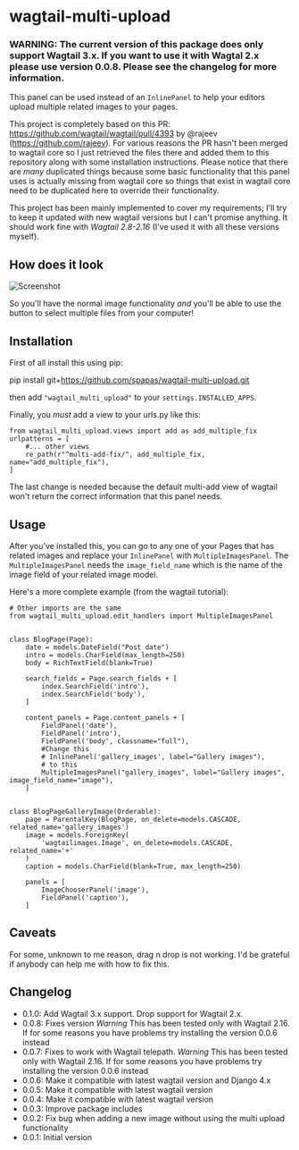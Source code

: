 # wagtail-multi-upload

### WARNING: The current version of this package does only support Wagtail 3.x. If you want to use it with Wagtal 2.x please use version 0.0.8. Please see the changelog for more information.

This panel can be used instead of an `InlinePanel` to help your editors upload multiple related images to your pages. 

This project is completely based on this PR: https://github.com/wagtail/wagtail/pull/4393 by @rajeev (https://github.com/rajeev). For various reasons the PR hasn't been merged to wagtail core so I just retrieved the files there and added them to this repository along with some installation instructions. Please notice that there are *many* duplicated things because some basic functionality that this panel uses is actually missing from wagtail core so things that exist in wagtail core need to be duplicated here to override their functionality.

This project has been mainly implemented to cover my requirements; I'll try to keep it updated with new wagtail versions but I can't promise anything. It should work fine with *Wagtail 2.8-2.16* (I've used it with all these versions myself).

How does it look
----------------

![Screenshot](https://raw.githubusercontent.com/spapas/wagtail-multi-upload/master/showme.png)

So you'll have the normal image functionality *and* you'll be able to use the button to select multiple files from your computer!

Installation
------------

First of all install this using pip:

pip install git+https://github.com/spapas/wagtail-multi-upload.git

then add `"wagtail_multi_upload"` to your `settings.INSTALLED_APPS`. 

Finally, you *must* add a view to your urls.py like this:

```
from wagtail_multi_upload.views import add as add_multiple_fix
urlpatterns = [
    #... other views
    re_path(r"^multi-add-fix/", add_multiple_fix, name="add_multiple_fix"),
]
```

The last change is needed because the default multi-add view of wagtail won't return the correct information that this panel needs.

Usage
-----

After you've installed this, you can go to any one of your Pages that has related images and replace your `InlinePanel` with 
`MultipleImagesPanel`. The `MultipleImagesPanel` needs the `image_field_name` which is the name of the image field of your related image
model.

Here's a more complete example (from the wagtail tutorial):

```
# Other imports are the same
from wagtail_multi_upload.edit_handlers import MultipleImagesPanel


class BlogPage(Page):
    date = models.DateField("Post date")
    intro = models.CharField(max_length=250)
    body = RichTextField(blank=True)

    search_fields = Page.search_fields + [
        index.SearchField('intro'),
        index.SearchField('body'),
    ]

    content_panels = Page.content_panels + [
        FieldPanel('date'),
        FieldPanel('intro'),
        FieldPanel('body', classname="full"),
        #Change this 
        # InlinePanel('gallery_images', label="Gallery images"),
        # to this
        MultipleImagesPanel("gallery_images", label="Gallery images", image_field_name="image"),
    ]


class BlogPageGalleryImage(Orderable):
    page = ParentalKey(BlogPage, on_delete=models.CASCADE, related_name='gallery_images')
    image = models.ForeignKey(
        'wagtailimages.Image', on_delete=models.CASCADE, related_name='+'
    )
    caption = models.CharField(blank=True, max_length=250)

    panels = [
        ImageChooserPanel('image'),
        FieldPanel('caption'),
    ]
```    

Caveats
-------

For some, unknown to me reason, drag n drop is not working. I'd be grateful if anybody can help me with how to fix this.

Changelog
---------

* 0.1.0: Add Wagtail 3.x support. Drop support for Wagtail 2.x.
* 0.0.8: Fixes version *Warning* This has been tested only with Wagtail 2.16. If for some reasons you have problems try installing the version 0.0.6 instead
* 0.0.7: Fixes to work with Wagtail telepath. *Warning* This has been tested only with Wagtail 2.16. If for some reasons you have problems try installing the version 0.0.6 instead
* 0.0.6: Make it compatible with latest wagtail version and Django 4.x
* 0.0.5: Make it compatible with latest wagtail version
* 0.0.4: Make it compatible with latest wagtail version
* 0.0.3: Improve package includes
* 0.0.2: Fix bug when adding a new image without using the multi upload functionality
* 0.0.1: Initial version
